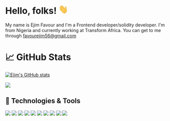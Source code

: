 # Hello, folks! <img src="https://raw.githubusercontent.com/ejim11/ejim11/master/wave.gif" width="30px" height="30px" />
My name is Ejim Favour and I'm a Frontend developer/solidity developer. I'm from Nigeria and currently working at Transform Africa. You can get to me through favourejim56@gmail.com



# &#x1f4c8; GitHub Stats
[![Ejim's GitHub stats](https://github-readme-stats.vercel.app/api?username=ejim11)](https://github.com/ejim11/github-readme-stats)

<a href="https://github.com/ejim11/ejim11">
  <img align="center" src="https://github-readme-stats.vercel.app/api/top-langs/?username=ejim11&hide=html,scss,css,tex&title_color=ffffff&text_color=c9cacc&icon_color=2bbc8a&bg_color=1d1f21&langs_count=3" />
</a>


## 🔧 Technologies & Tools
![](https://img.shields.io/badge/Code-Html-informational?style=flat&logo=html&logoColor=white&color=2bbc8a)
![](https://img.shields.io/badge/Code-Css-informational?style=flat&logo=css&logoColor=white&color=2bbc8a)
![](https://img.shields.io/badge/Code-Scss-informational?style=flat&logo=scss&logoColor=white&color=2bbc8a)
![](https://img.shields.io/badge/Code-JavaScript-informational?style=flat&logo=javascript&logoColor=white&color=2bbc8a)
![](https://img.shields.io/badge/Code-Typescript-informational?style=flat&logo=typescript&logoColor=white&color=2bbc8a)
![](https://img.shields.io/badge/Code-ReactJs-informational?style=flat&logo=react.js&logoColor=white&color=2bbc8a)
![](https://img.shields.io/badge/Code-TailwindCss-informational?style=flat&logo=tailwind&logoColor=white&color=2bbc8a)
![](https://img.shields.io/badge/Code-NextJs-informational?style=flat&logo=next.js&logoColor=white&color=2bbc8a)
![](https://img.shields.io/badge/Code-Solidity-informational?style=flat&logo=solidity&logoColor=white&color=2bbc8a)
![](https://img.shields.io/badge/Code-Hardhat-informational?style=flat&logo=hardhat&logoColor=white&color=2bbc8a)




<!-- links to your social media accounts -->

[1]: https://twitter.com/@favourejim56
[2]: https://www.linkedin.com/in/favour-ejim-a29967238





